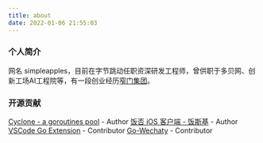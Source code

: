 ```yaml
---
title: about
date: 2022-01-06 21:55:03
---
```


### 个人简介

网名 simpleapples，目前在字节跳动任职资深研发工程师，曾供职于多贝网、创新工场AI工程院等，有一段创业经历[窄门集团](https://www.zhaimenxueshe.com)。

### 开源贡献

[Cyclone - a goroutines pool](https://github.com/simpleapples/cyclone) - Author
[饭否 iOS 客户端 - 饭斯基](https://github.com/simpleapples/fansky) - Author
[VSCode Go Extension](https://github.com/golang/vscode-go) - Contributor
[Go-Wechaty](https://github.com/wechaty/go-wechaty) - Contributor
